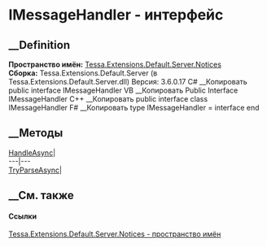 # IMessageHandler - интерфейс
##  __Definition
 **Пространство имён:**
[Tessa.Extensions.Default.Server.Notices](N_Tessa_Extensions_Default_Server_Notices.htm)  
 **Сборка:** Tessa.Extensions.Default.Server (в
Tessa.Extensions.Default.Server.dll) Версия: 3.6.0.17
C# __Копировать
     public interface IMessageHandler
VB __Копировать
     Public Interface IMessageHandler
C++ __Копировать
     public interface class IMessageHandler
F# __Копировать
     type IMessageHandler = interface end
##  __Методы
[HandleAsync](M_Tessa_Extensions_Default_Server_Notices_IMessageHandler_HandleAsync.htm)|  
---|---  
[TryParseAsync](M_Tessa_Extensions_Default_Server_Notices_IMessageHandler_TryParseAsync.htm)|  
## __См. также
#### Ссылки
[Tessa.Extensions.Default.Server.Notices - пространство
имён](N_Tessa_Extensions_Default_Server_Notices.htm)
